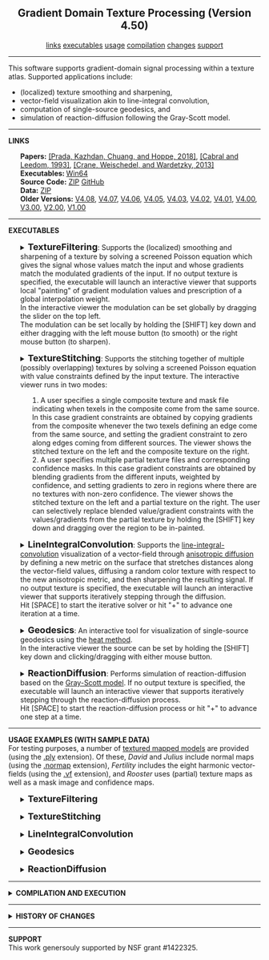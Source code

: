 <center><h2>Gradient Domain Texture Processing (Version 4.50)</h2></center>
<center>
<a href="#LINKS">links</a>
<a href="#EXECUTABLES">executables</a>
<a href="#USAGE">usage</a>
<a href="#COMPILATION">compilation</a>
<a href="#CHANGES">changes</a>
<a href="#SUPPORT">support</a>
</center>
<hr>
This software supports gradient-domain signal processing within a texture atlas. Supported applications include:
<UL>
<LI>(localized) texture smoothing and sharpening,</LI>
<LI>vector-field visualization akin to line-integral convolution,</LI>
<LI>computation of single-source geodesics, and</LI>
<LI>simulation of reaction-diffusion following the Gray-Scott model.</LI>
</UL>
<hr>
<a name="LINKS"><b>LINKS</b></a><br>
<ul>
<b>Papers:</b>
<a href="http://www.cs.jhu.edu/~misha/MyPapers/SIG18.pdf">[Prada, Kazhdan, Chuang, and Hoppe, 2018]</a>,
<a href="https://en.wikipedia.org/wiki/Line_integral_convolution">[Cabral and Leedom, 1993]</a>,
<a href="https://www.cs.cmu.edu/~kmcrane/Projects/HeatMethod/">[Crane, Weischedel, and Wardetzky, 2013]</a>
<br>
<b>Executables: </b>
<a href="TSP.x64.zip">Win64</a><br>
<b>Source Code:</b>
<a href="TSP.Source.zip">ZIP</a> <a href="https://github.com/mkazhdan/TextureSignalProcessing">GitHub</a><br>
<B>Data:</B>
<A HREF="http://www.cs.jhu.edu/~misha/Code/TextureSignalProcessing/TSP.Data.zip">ZIP</A><br>
<b>Older Versions:</b>
<a href="http://www.cs.jhu.edu/~misha/Code/TextureSignalProcessing/Version4.08/">V4.08</a>,
<a href="http://www.cs.jhu.edu/~misha/Code/TextureSignalProcessing/Version4.07/">V4.07</a>,
<a href="http://www.cs.jhu.edu/~misha/Code/TextureSignalProcessing/Version4.06/">V4.06</a>,
<a href="http://www.cs.jhu.edu/~misha/Code/TextureSignalProcessing/Version4.05/">V4.05</a>,
<a href="http://www.cs.jhu.edu/~misha/Code/TextureSignalProcessing/Version4.03/">V4.03</a>,
<a href="http://www.cs.jhu.edu/~misha/Code/TextureSignalProcessing/Version4.02/">V4.02</a>,
<a href="http://www.cs.jhu.edu/~misha/Code/TextureSignalProcessing/Version4.01/">V4.01</a>,
<a href="http://www.cs.jhu.edu/~misha/Code/TextureSignalProcessing/Version4.00/">V4.00</a>,
<a href="http://www.cs.jhu.edu/~misha/Code/TextureSignalProcessing/Version3.00/">V3.00</a>,
<a href="http://www.cs.jhu.edu/~misha/Code/TextureSignalProcessing/Version2.00/">V2.00</a>,
<a href="http://www.cs.jhu.edu/~misha/Code/TextureSignalProcessing/Version1.00/">V1.00</a>
</ul>
<hr>
<a name="EXECUTABLES"><b>EXECUTABLES</b></a><br>

<ul>
<dl>
<details>
<summary>
<font size="+1"><b>TextureFiltering</b></font>:
Supports the (localized) smoothing and sharpening of a texture by solving a screened Poisson equation which gives the signal whose values match the input and whose gradients match the modulated gradients of the input. If no output texture is specified, the executable will launch an interactive viewer that supports local "painting" of gradient modulation values and prescription of a global interpolation weight.<BR>
In the interactive viewer the modulation can be set globally by dragging the slider on the top left.<BR>
The modulation can be set locally by holding the [SHIFT] key down and either dragging with the left mouse button (to smooth) or the right mouse button (to sharpen).
</summary>
<dt><b>--in</b> &lt;<i>input mesh and texture names</i>&gt;</dt>
<dd> These two strings specify the the names of the mesh and the texture image.<br>
The input mesh is assumed to be in <a href="http://www.cc.gatech.edu/projects/large_models/ply.html">PLY</a> format, giving the set of vertices with the x-, y-, and z-coordinates of the positions encoded by the properties <i>x</i>, <i>y</i>, and <i>z</i> the set of polygons encoded by two lists. The first gives the indices of the vertices in the polygon (integers). The second gives the texture coordinates at each polygon corner (pairs of floats).<br>
The input texture is assumed to be an image if the file extension is <I>png</I>, <I>jpg</I>, or <I>jpeg</I>, and a normal map if the extension is <I>normap</I>.
</dd>

<dt>[<b>--out</b> &lt;<i>output texture</i>&gt;]</dt>
<dd> This string is the name of the file to which the processed texture will be written.</B>
</dd>

<dt>[<b>--outVCycles</b> &lt;<i>output v-cycles</i>&gt;]</dt>
<dd> This integer specifies the number of v-cycles to use if the processed texture is output to a file and a direct solver is not used.</B>
The default value for this parameter is 6.
</dd>

<dt>[<b>--interpolation</b> &lt;<i>interpolation weight</i>&gt;]</dt>
<dd> This floating point values gives the interpolation weight.<BR>
The default value for this parameter is 1000.
</dd>

<dt>[<b>--modulation</b> &lt;<i>gradient modulation</i>&gt;]</dt>
<dd> This floating point values gives the (uniform) gradient modulation.<BR>
The default value for this parameter is 1.
</dd>

</dd><dt>[<b>--jitter</B> &lt;<i>random seed</i>&gt;]</dt>
<dd> If specified, this integer value is used to seed the random number generation for jittering. (This is used to avoid singular situations when mesh vertices fall directly on edges in the texture grid. In such a situation, the executable will issue a warning <B>"Zero row at index ..."</B>.)
</dd>

</dd><dt>[<b>--useDirectSolver</B>]</dt>
<dd> If enabled, this flag specifies that a direct solver should be used (instead of the default multigrid solver).
</dd>


</details>
</dl>
</ul>


<ul>
<dl>
<details>
<summary>
<font size="+1"><b>TextureStitching</b></font>:
Supports the stitching together of multiple (possibly overlapping) textures by solving a screened Poisson equation with value constraints defined by the input texture.
The interactive viewer runs in two modes:
<OL>
<LI> A user specifies a single composite texture and mask file indicating when texels in the composite come from the same source.
In this case gradient constraints are obtained by copying gradients from the composite whenever the two texels defining an edge come from the same source, and setting the gradient constraint to zero along edges coming from different sources.
The viewer shows the stitched texture on the left and the composite texture on the right.
<LI> A user specifies multiple partial texture files and corresponding confidence masks.
In this case gradient constraints are obtained by blending gradients from the different inputs, weighted by confidence, and setting gradients to zero in regions where there are no textures with non-zero confidence.
The viewer shows the stitched texture on the left and a partial texture on the right. The user can selectively replace blended value/gradient constraints with the values/gradients from the partial texture by holding the [SHIFT] key down and dragging over the region to be in-painted.
</OL>
</summary>
<dt><b>--in</b> &lt;<i>input mesh, composite texture, and mask</i>&gt;</dt>
<dd> These three strings specify the the names of the mesh, the texture image, and the mask image.<br>
The input mesh is assumed to be in <a href="http://www.cc.gatech.edu/projects/large_models/ply.html">PLY</a> format, giving the set of vertices with the x-, y-, and z-coordinates of the positions encoded by the properties <i>x</i>, <i>y</i>, and <i>z</i> the set of polygons encoded by two lists. The first gives the indices of the vertices in the polygon (integers). The second gives the texture coordinates at each polygon corner (pairs of floats).<br>
The input texture and mask are assumed to be images in <I>png</I>, <I>jpg</I>, or <I>jpeg</I> format. Black pixels in the mask file should be used to denote regions where the texel value is unkown.
</dd>

<dt><b>--in</b> &lt;<i>input mesh, texture format specifier, and confidence format specifier</i>&gt;</dt>
<dd> These three strings specify the the names of the mesh, the format string for the texture images, and the format string for the confidence images.<br>
The input mesh is assumed to be in <a href="http://www.cc.gatech.edu/projects/large_models/ply.html">PLY</a> format, giving the set of vertices with the x-, y-, and z-coordinates of the positions encoded by the properties <i>x</i>, <i>y</i>, and <i>z</i> the set of polygons encoded by two lists. The first gives the indices of the vertices in the polygon (integers). The second gives the texture coordinates at each polygon corner (pairs of floats).<br>
The input textures and confidence maps are assumed to be images in <I>png</I>, <I>jpg</I>, or <I>jpeg</I> format.<BR>
For the texture and confidence names to be interpreted as format specifiers, the  <b>--multi</b> flag must be specified.
</dd>

<dt>[<b>--out</b> &lt;<i>output texture</i>&gt;]</dt>
<dd> This string is the name of the file to which the stitched texture will be written.</B>
</dd>

<dt>[<b>--outVCycles</b> &lt;<i>output v-cycles</i>&gt;]</dt>
<dd> This integer specifies the number of v-cycles to use if the stitched texture is output to a file and a direct solver is not used.<BR>
The default value for this parameter is 6.
</dd>

<dt>[<b>--interpolation</b> &lt;<i>interpolation weight</i>&gt;]</dt>
<dd> This floating point values gives the interpolation weight.<BR>
The default value for this parameter is 100.
</dd>

<dt>[<b>--dilateBounaries</b> &lt;<i>dilation radius</i>&gt;]</dt>
<dd> This integer values gives the radius by which the boundaries of the segments should be dilated before stithing is performed.<BR>
The default value for this parameter is -1, indicating no dilation.
</dd>

</dd><dt>[<b>--jitter</B> &lt;<i>random seed</i>&gt;]</dt>
<dd> If specified, this integer value is used to seed the random number generation for jittering. (This is used to avoid singular situations when mesh vertices fall directly on edges in the texture grid. In such a situation, the executable will issue a warning <B>"Zero row at index ..."</B>.)
</dd>

</dd><dt>[<b>--useDirectSolver</B>]</dt>
<dd> If enabled, this flag specifies that a direct solver should be used (instead of the default multigrid solver).
</dd>

</dd><dt>[<b>--multi</B>]</dt>
<dd> If enabled, this flag specifies that the second and third arguments to the <b>--in</b> parameter are to be interpreted as format specifiers for the textures confidence map files.
</dd>


</details>
</dl>
</ul>


<ul>
<dl>
<details>
<summary>
<font size="+1"><b>LineIntegralConvolution</b></font>:
Supports the <a href="https://en.wikipedia.org/wiki/Line_integral_convolution">line-integral-convolution</A> visualization of a vector-field through <A HREF="https://dl.acm.org/citation.cfm?id=614456">anisotropic diffusion</A> by defining a new metric on the surface that stretches distances along the vector-field values, diffusing a random color texture with respect to the new anisotropic metric, and then sharpening the resulting signal.
If no output texture is specified, the executable will launch an interactive viewer that supports iteratively stepping through the diffusion.<BR>
Hit [SPACE] to start the iterative solver or hit "+" to advance one iteration at a time.
</summary>
<dt><b>--in</b> &lt;<i>input mesh name</i>&gt;</dt>
<dd> This string specifies the name of the mesh.<br>
The input mesh is assumed to be in <a href="http://www.cc.gatech.edu/projects/large_models/ply.html">PLY</a> format, giving the set of vertices with the x-, y-, and z-coordinates of the positions encoded by the properties <i>x</i>, <i>y</i>, and <i>z</i> the set of polygons encoded by two lists. The first gives the indices of the vertices in the polygon (integers). The second gives the texture coordinates at each polygon corner (pairs of floats).<br>
</dd>

<dt>[<b>--inVF</b> &lt;<i>vector-field file</i>&gt;]</dt>
<DD>This string specifies the file containing the vector-field for visualization. (If this parameter is not specified, the principal curvature direction is used.)<BR>
This file is assumed to be in binary, with the first four bytes storing an integer representing the number of vectors (this should be equal to the number of triangles in the mesh) followed by the list of vectors.
The latter are encoded using double-precision floating point values and should be <I>8</I>*<I>num_triangles</I>*<I>dim</I> bytes, with <I>num_triangles</I> the number of triangles/vectors and <I>dim</I> the dimension of vector-field. (The value of <I>dim</I> is equal to two if the <B>--intrinsicVF</B> is specified an three otherwise.)
</DD>

</dd><dt>[<b>--intrinsicVF</B>]</dt>
<dd> If enabled and a vector-field is specified, this flag indicates that the vector values are represented with two values per vector, using an intrinsic frame. Specifically, for triangle ( <I>v</I><SUB>0</SUB> , <I>v</I><SUB>1</SUB> , <I>v</I><SUB>2</SUB> ), the two-dimensional coefficients ( <I>x</I> , <I>y</I> ) correspond to the three-dimensional tangent vector ( <I>x</I>&middot;(<I>v</I><SUB>1</SUB>-<I>v</I><SUB>0</SUB>) , <I>y</I>&middot;(<I>v</I><SUB>2</SUB>-<I>v</I><SUB>0</SUB>) ).
</dd>

<dt>[<b>--out</b> &lt;<i>output texture</i>&gt;]</dt>
<dd> This string is the name of the file to which the line-integral-convolution texture will be written.</B>
</dd>

<dt>[<b>--outVCycles</b> &lt;<i>output v-cycles</i>&gt;]</dt>
<dd> This integer specifies the number of v-cycles to use if the processed texture is output to a file and a direct solver is not used.</B>
The default value for this parameter is 10.
</dd>

<dt>[<b>--licInterpolation</b> &lt;<i>line-integral-convolution interpolation weight</i>&gt;]</dt>
<dd> This floating point values gives the interpolation weight used for the line-integral-convolution.<BR>
The default value for this parameter is 10000.
</dd>

<dt>[<b>--sharpInterpolation</b> &lt;<i>sharpening interpolation weight</i>&gt;]</dt>
<dd> This floating point values gives the interpolation weight used for sharpening the line-integral-convolution results.<BR>
The default value for this parameter is 10000.
</dd>

<dt>[<b>--modulation</b> &lt;<i>sharpening gradient modulation</i>&gt;]</dt>
<dd> This floating point values gives the gradient modulation used for sharpening the line-integral-convolution results.<BR>
The default value for this parameter is 100.
</dd>

<dt>[<b>--width</b> &lt;<i>output texture width</i>&gt;]</dt>
<dd> This integers specifies the width of the output texture.</B>
The default value for this parameter is 2048.
</dd>

<dt>[<b>--height</b> &lt;<i>output texture height</i>&gt;]</dt>
<dd> This integers specifies the height of the output texture.</B>
The default value for this parameter is 2048.
</dd>

</dd><dt>[<b>--jitter</B> &lt;<i>random seed</i>&gt;]</dt>
<dd> If specified, this integer value is used to seed the random number generation for jittering. (This is used to avoid singular situations when mesh vertices fall directly on edges in the texture grid. In such a situation, the executable will issue a warning <B>"Zero row at index ..."</B>.)
</dd>

</dd><dt>[<b>--minor</B>]</dt>
<dd> If enabled, this flag specifies that the directions of minimal principal curvature should be used to define the vector-field (instead of the default maximal principal curvature directions).
</dd>

</dd><dt>[<b>--useDirectSolver</B>]</dt>
<dd> If enabled, this flag specifies that a direct solver should be used (instead of the default multigrid solver).
</dd>

</details>
</dl>
</ul>


<ul>
<dl>
<details>
<summary>
<font size="+1"><b>Geodesics</b></font>:
An interactive tool for visualization of single-source geodesics using the <A HREF="https://www.cs.cmu.edu/~kmcrane/Projects/HeatMethod/">heat method</A>.<BR>
In the interactive viewer the source can be set by holding the [SHIFT] key down and clicking/dragging with either mouse button.
</summary>
<dt><b>--in</b> &lt;<i>input mesh name</i>&gt;</dt>
<dd> This string specifies the the name of the mesh.<br>
The input mesh is assumed to be in <a href="http://www.cc.gatech.edu/projects/large_models/ply.html">PLY</a> format, giving the set of vertices with the x-, y-, and z-coordinates of the positions encoded by the properties <i>x</i>, <i>y</i>, and <i>z</i> the set of polygons encoded by two lists. The first gives the indices of the vertices in the polygon (integers). The second gives the texture coordinates at each polygon corner (pairs of floats).<br>
</dd>

<dt>[<b>--interpolation</b> &lt;<i>diffusion interpolation weight</i>&gt;]</dt>
<dd> This floating point values gives the interpolation weight used for diffusing the initial delta function.<BR>
The default value for this parameter is 10000.
</dd>

<dt>[<b>--width</b> &lt;<i>output texture width</i>&gt;]</dt>
<dd> This integers specifies the width of the output texture.</B>
The default value for this parameter is 1024.
</dd>

<dt>[<b>--height</b> &lt;<i>output texture height</i>&gt;]</dt>
<dd> This integers specifies the height of the output texture.</B>
The default value for this parameter is 1024.
</dd>

</dd><dt>[<b>--jitter</B> &lt;<i>random seed</i>&gt;]</dt>
<dd> If specified, this integer value is used to seed the random number generation for jittering. (This is used to avoid singular situations when mesh vertices fall directly on edges in the texture grid. In such a situation, the executable will issue a warning <B>"Zero row at index ..."</B>.)
</dd>

</dd><dt>[<b>--useDirectSolver</B>]</dt>
<dd> If enabled, this flag specifies that a direct solver should be used (instead of the default multigrid solver).
</dd>


</details>
</dl>
</ul>

<ul>
<dl>
<details>
<summary>
<font size="+1"><b>ReactionDiffusion</b></font>:
Performs simulation of reaction-diffusion based on the <A HREF="http://www.karlsims.com/rd.html">Gray-Scott model</A>.
If no output texture is specified, the executable will launch an interactive viewer that supports iteratively stepping through the reaction-diffusion process.<BR>
Hit [SPACE] to start the reaction-diffusion process or hit "+" to advance one step at a time.
</summary>
<dt><b>--in</b> &lt;<i>input mesh name</i>&gt;</dt>
<dd> This string specifies the the name of the mesh.<br>
The input mesh is assumed to be in <a href="http://www.cc.gatech.edu/projects/large_models/ply.html">PLY</a> format, giving the set of vertices with the x-, y-, and z-coordinates of the positions encoded by the properties <i>x</i>, <i>y</i>, and <i>z</i> the set of polygons encoded by two lists. The first gives the indices of the vertices in the polygon (integers). The second gives the texture coordinates at each polygon corner (pairs of floats).<br>
</dd>

<dt>[<b>--out</b> &lt;<i>output texture</i>&gt;]</dt>
<dd> This string is the name of the file to which the reaction-diffusion texture will be written.</B>
</dd>

<dt>[<b>--outSteps</b> &lt;<i>output reaction-diffusion steps</i>&gt;]</dt>
<dd> This integer specifies the number of reaction-diffusion steps to be taken.</B>
The default value for this parameter is 1000.
</dd>

<dt>[<b>--width</b> &lt;<i>output texture width</i>&gt;]</dt>
<dd> This integers specifies the width of the output texture.</B>
The default value for this parameter is 512.
</dd>

<dt>[<b>--height</b> &lt;<i>output texture height</i>&gt;]</dt>
<dd> This integers specifies the height of the output texture.</B>
The default value for this parameter is 512.
</dd>

</dd><dt>[<b>--jitter</B> &lt;<i>random seed</i>&gt;]</dt>
<dd> If specified, this integer value is used to seed the random number generation for jittering. (This is used to avoid singular situations when mesh vertices fall directly on edges in the texture grid. In such a situation, the executable will issue a warning <B>"Zero row at index ..."</B>.)
</dd>

</dd><dt>[<b>--useDirectSolver</B>]</dt>
<dd> If enabled, this flag specifies that a direct solver should be used (instead of the default multigrid solver).
</dd>

</dd><dt>[<b>--dots</B>]</dt>
<dd> If enabled, this flag specifies that the feed/kill parameters for dot-formation should be used. Otherwise, the feed/kill parameters for stripes are used.
</dd>

</details>
</dl>
</ul>

<hr>
<a name="USAGE"><b>USAGE EXAMPLES (WITH SAMPLE DATA)</b></a><br>
For testing purposes, a number of <A HREF="http://www.cs.jhu.edu/~misha/Code/TextureSignalProcessing/TSP.Data.zip">textured mapped models</A> are provided (using the <U>.ply</U> extension).
Of these, <I>David</I> and <I>Julius</I> include normal maps (using the <U>.normap</U> extension), <I>Fertility</I> includes the eight harmonic vector-fields (using the <U>.vf</U> extension), and <I>Rooster</I> uses (partial) texture maps as well as a mask image and confidence maps.

<ul>

<dl>
<details>
<summary>
<font size="+1"><b>TextureFiltering</b></font>
</summary>
To run this executable you must specify the input mesh as well as the texture itself:
<blockquote><code>% Bin/*/TextureFiltering --in ../TSP.Data/David/david.ply ../TSP.Data/David/david.normap</code></blockquote>
This opens a viewer allowing the user to prescribe both global gradient modulation weights (through the slider) and local modulation weights (through a paint-brush interface, by depressing the [SHIFT] key and dragging with the left mouse button to smooth and the right mouse button to sharpen).<BR>
You can also bypass the viewer and output a globally sharpened/smoothed texture to a file:
<blockquote><code>% Bin/*/TextureFiltering --in ../TSP.Data/Julius/julius.ply ../TSP.Data/Julius/julius.normap --out julius.smooth.normap --modulation 0 --interpolation 100</code></blockquote>
Here a modulation weight less than 1 indicates that gradients should be dampened (resulting in smoothing) and a small interpolation weight reduces the interpolation penalty, exaggerating the smoothing.
</details>
</dl>

<dl>
<details>
<summary>
<font size="+1"><b>TextureStitching</b></font>
</summary>
This viewer can be run in one of two modes:
<OL>
<LI>
In addition to the input mesh, specify a (single) composite texture and mask.
If adjacent texels share the same mask color, they are assumed to come from the same source, and the gradient between them is preserved.
Otherwise, the gradient is set to zero. Additionally, a mask color of black is reserved to indicate that the texel value is unknown.<BR>
For example, running
<blockquote><code>% Bin/*/TextureFiltering --in Rooster/rooster.ply ../TSP.Data/Rooster/texels.png ../TSP.Data/Rooster/mask.png</code></blockquote>
opens a viewer showing the stitched texture on the left and the composite texture on the right.
<LI>
In addition to the input mesh, specify (multiple) partial textures and associated confidence maps.
The code blends the gradients in regions of overlap, with weights determined by the mask.
Texel and confidence file names are specified using integer format specifiers, with zero-indexing.
Colors are transformed to scalar confidence values by computing the gray-scale value and normalizing to the range [0,1].<br>
For example, running
<blockquote><code>% Bin/*/TextureFiltering --in Rooster/rooster.ply ../TSP.Data/Rooster/texels-%02d.png ../TSP.Data/Rooster/mask-%02d.png --multi</code></blockquote>
opens a viewer showing the stitched texture on the left and the first partial textures on the right.<BR>
Pressing the 't' key toggles forward through the partial textures and pressing 'T' toggles backwards.<BR>
Holding [SHIFT] and clicking on the stitched model replaces the blended gradients under the paint-brush with the gradients from the currently visualized partial-texture.<BR>
</OL>
You can also bypass the viewer and output the stitched texture to a file:
<blockquote><code>% Bin/*/TextureStitching --in Rooster/rooster.ply ../TSP.Data/Rooster/texels-%02d.png ../TSP.Data/Rooster/mask-%02d.png --multi --out stitched.png</code></blockquote>
</details>
</dl>


<dl>
<details>
<summary>
<font size="+1"><b>LineIntegralConvolution</b></font>
</summary>
To run this executable you must specify the input mesh:
<blockquote><code>% Bin/*/LineIntegralConvolution --in ../TSP.Data/Fertility/fertility.ply</code></blockquote>
This opens a viewer visualizing a vector-field by performing anisotropic diffusion to simulate line-integral-convolution. (To start the iterative solver, press the [SPACE] key.) By default, the vector-field used is defined by the (maximal) principal curvature directions.<BR>
You can also explicitly prescribe the vector-field:
<blockquote><code>% Bin/*/LineIntegralConvolution --in ../TSP.Data/Fertility/fertility.ply --inVF ../TSP.Data/Fertility/harmonic-001.vf --intrinsicVF</code></blockquote>
(The <b>--intrinsicVF</b> flag is required because the vector-field in the file is represented using two intrinsic coordinates per triangle instead of three extrinsic ones.)<BR>
You can also bypass the viewer and output the line-integral-convolution texture to a file:
<blockquote><code>% Bin/*/LineIntegralConvolution --in ../TSP.Data/Hand/hand.ply --minimal --out hand.minimal.jpg</code></blockquote>
Here a visualization of the minimal principal curvature directions is written out as a texture image.
</details>
</dl>

<dl>
<details>
<summary>
<font size="+1"><b>Geodesics</b></font>
</summary>
To run this executable you must specify the input mesh:
<blockquote><code>% Bin/*/Geodesics --in ../TSP.Data/Bunny/bunny.ply</code></blockquote>
This opens a viewer allowing the user to prescribe the source of the geodesic by holding the [SHIFT] button and clicking on the source location with either mouse button.
</details>
</dl>


<dl>
<details>
<summary>
<font size="+1"><b>ReactionDiffusion</b></font>
</summary>
To run this executable you must specify the input mesh:
<blockquote><code>% Bin/*/ReactionDiffusion --in ../TSP.Data/Camel/camel.ply</code></blockquote>
This opens a viewer visualizing the "stripes" reaction-diffusion process. (To start the process, press the [SPACE] key.)<BR>
You can also bypass the viewer and output the reaction-diffusion texture to a file:
<blockquote><code>% Bin/*/ReactionDiffusion --in ../TSP.Data/David/david.ply --out david.dots.jpg --dots --outSteps 2000</code></blockquote>
Here a "dots" pattern is written out to an image. (Empirically, we have found that this reaction-diffusion process takes more steps to converge, hence the larger number of steps.)
</details>
</dl>

</ul>

<hr>
<details>
<summary>
<a name="COMPILATION"><b>COMPILATION AND EXECUTION</b></a><br>
</summary>
<UL>
<LI>The Windows executables require both the <B>glew</B> and <B>glut</B> dynamically linked libraries to run. These can be found <A HREF="http://www.cs.jhu.edu/~misha/Code/TextureSignalProcessing/TSP.DLLs.zip">here</A> and should be included either in the directory with the executables, or in the directory from which the executables are run.</LI>
<LI>Compiling under Windows requires both the <B>glew</B> and <B>glut</B> libraries. These can be found <A HREF="http://www.cs.jhu.edu/~misha/Code/TextureSignalProcessing/TSP.LIBs.zip">here</A> and should be placed in the output directory for linkage.</LI></LI>
</UL>
</details>

<hr>
<details>
<summary>
<a name="CHANGES"><b>HISTORY OF CHANGES</b></a><br>
</summary>

<a href="http://www.cs.jhu.edu/~misha/Code/TextureSignalProcessing/Version2.00/">Version 2.00</a>:
<ul>
<li> Added support for reaction-diffusion based on the Gray-Scott model.
</ul>

<a href="http://www.cs.jhu.edu/~misha/Code/TextureSignalProcessing/Version3.00/">Version 3.00</a>:
<ul>
<li> Added support for texture stitching.
</ul>

<a href="http://www.cs.jhu.edu/~misha/Code/TextureSignalProcessing/Version4.00/">Version 4.00</a>:
<ul>
<li> Added <CODE>Makefile.no_visual</CODE> to allow building texture filtering/stitching applications without visualizations.
</ul>

<a href="http://www.cs.jhu.edu/~misha/Code/TextureSignalProcessing/Version4.01/">Version 4.01</a>:
<ul>
<li> Added support for reading <code>.obj</code> files.
</ul>

<a href="http://www.cs.jhu.edu/~misha/Code/TextureSignalProcessing/Version4.02/">Version 4.02</a>:
<ul>
<li> Added support for mask visualization.
<li> Switched exceptions to warnings.
</ul>

<a href="http://www.cs.jhu.edu/~misha/Code/TextureSignalProcessing/Version4.03/">Version 4.03</a>:
<ul>
<li> Added support for segment boundary dilation in the <CODE>TextureStitching</CODE> code.
</ul>

<a href="http://www.cs.jhu.edu/~misha/Code/TextureSignalProcessing/Version4.05/">Version 4.05</a>:
<ul>
<li> Modified the <code>--jitter</code> flag to take a random seed.
</ul>

<a href="http://www.cs.jhu.edu/~misha/Code/TextureSignalProcessing/Version4.06/">Version 4.06</a>:
<ul>
<li> Added support for visualizing weights when using multi-stitching.
</ul>

<a href="http://www.cs.jhu.edu/~misha/Code/TextureSignalProcessing/Version4.07/">Version 4.07</a>:
<ul>
<li> Added support for providing a separate low-frequency signal for texture processing.
</ul>

<a href="http://www.cs.jhu.edu/~misha/Code/TextureSignalProcessing/Version4.08/">Version 4.08</a>:
<ul>
<li> Removing numerical issues in loop construction.
</ul>

<a href="http://www.cs.jhu.edu/~misha/Code/TextureSignalProcessing/Version4.08/">Version 4.50</a>:
<ul>
<li> Code clean-up
</ul>

</details>


<hr>
<a name="SUPPORT"><b>SUPPORT</b></a><br>
This work genersouly supported by NSF grant #1422325.
